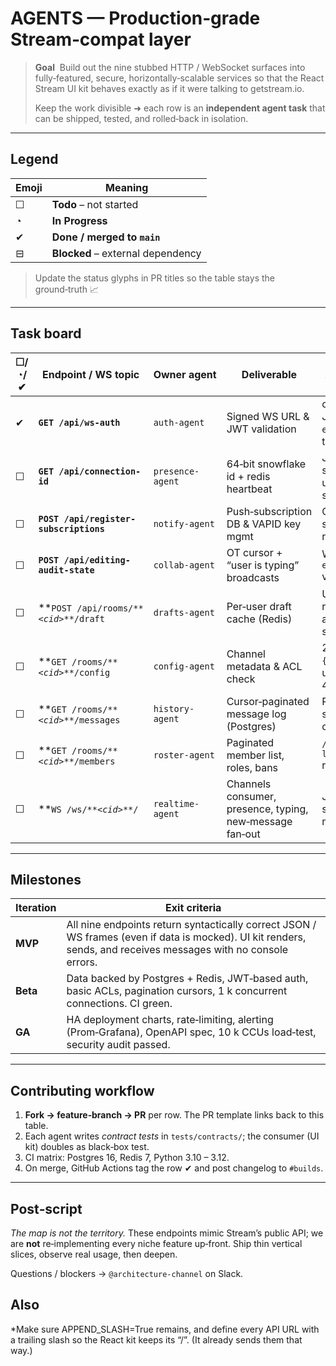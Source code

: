 # AGENTS — Production‑grade Stream‑compat layer

> **Goal**  Build out the nine stubbed HTTP / WebSocket surfaces into fully‑featured, secure, horizontally‑scalable services so that the React Stream UI kit behaves exactly as if it were talking to getstream.io.
>
> Keep the work divisible ➜ each row is an **independent agent task** that can be shipped, tested, and rolled‑back in isolation.

---

## Legend

| Emoji | Meaning                           |
| ----- | --------------------------------- |
| ☐     | **Todo** – not started            |
| ◔     | **In Progress**                   |
| ✔︎    | **Done / merged to `main`**       |
| ⊟     | **Blocked** – external dependency |

> Update the status glyphs in PR titles so the table stays the ground‑truth 📈

---

## Task board

| ☐/◔/✔︎ | Endpoint / WS topic                         | Owner agent      | Deliverable                                              | Acceptance tests                                                      |
| ------ | ------------------------------------------- | ---------------- | -------------------------------------------------------- | --------------------------------------------------------------------- |
| ✔︎     | **`GET /api/ws-auth`**                      | `auth-agent`     | Signed WS URL & JWT validation                           | curl returns **200** JSON `{auth, expires}`; tampered token → **403** |
| ☐      | **`GET /api/connection-id`**                | `presence-agent` | 64‑bit snowflake id + redis heartbeat                    | Jest: id is stable for same session, unique across sessions           |
| ☐      | **`POST /api/register-subscriptions`**      | `notify-agent`   | Push‑subscription DB & VAPID key mgmt                    | Cypress: service‑worker receives push                                 |
| ☐      | **`POST /api/editing-audit-state`**         | `collab-agent`   | OT cursor + “user is typing” broadcasts                  | WS event `editing.state` visible to peers                             |
| ☐      | \*\*`POST /api/rooms/**`*`<cid>`*`**/draft` | `drafts-agent`   | Per‑user draft cache (Redis)                             | Unit: saving, retrieving, auto‑delete on send                         |
| ☐      | \*\*`GET /rooms/**`*`<cid>`*`**/config`     | `config-agent`   | Channel metadata & ACL check                             | 200 with `{name,type,muted}`; unauthorized → 403                      |
| ☐      | \*\*`GET /rooms/**`*`<cid>`*`**/messages`   | `history-agent`  | Cursor‑paginated message log (Postgres)                  | Playwright scroll‑back fetches older msgs                             |
| ☐      | \*\*`GET /rooms/**`*`<cid>`*`**/members`    | `roster-agent`   | Paginated member list, roles, bans                       | `/members?limit=20&offset=20` returns 20                              |
| ☐      | \*\*`WS /ws/**`*`<cid>`*`**/`               | `realtime-agent` | Channels consumer, presence, typing, new‑message fan‑out | Jest: two clients see each other’s msg in < 500 ms                    |

---

## Milestones

| Iteration | Exit criteria                                                                                                                                                   |
| --------- | --------------------------------------------------------------------------------------------------------------------------------------------------------------- |
| **MVP**   | All nine endpoints return syntactically correct JSON / WS frames (even if data is mocked). UI kit renders, sends, and receives messages with no console errors. |
| **Beta**  | Data backed by Postgres + Redis, JWT‑based auth, basic ACLs, pagination cursors, 1 k concurrent connections. CI green.                                          |
| **GA**    | HA deployment charts, rate‑limiting, alerting (Prom‑Grafana), OpenAPI spec, 10 k CCUs load‑test, security audit passed.                                         |

---

## Contributing workflow

1. **Fork → feature‑branch → PR** per row. The PR template links back to this table.
2. Each agent writes *contract tests* in `tests/contracts/`; the consumer (UI kit) doubles as black‑box test.
3. CI matrix: Postgres 16, Redis 7, Python 3.10 – 3.12.
4. On merge, GitHub Actions tag the row ✔︎ and post changelog to `#builds`.

---

## Post‑script

*The map is not the territory.* These endpoints mimic Stream’s public API; we are **not** re‑implementing every niche feature up‑front. Ship thin vertical slices, observe real usage, then deepen.

Questions / blockers → `@architecture‑channel` on Slack.

## Also
*Make sure APPEND_SLASH=True remains, and define every API URL with a trailing slash so the React kit keeps its “/”. (It already sends them that way.)
